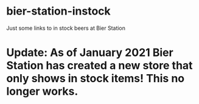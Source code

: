 # bier-station-instock
Just some links to in stock beers at Bier Station


# Update: As of January 2021 Bier Station has created a new store that only shows in stock items! This no longer works.
